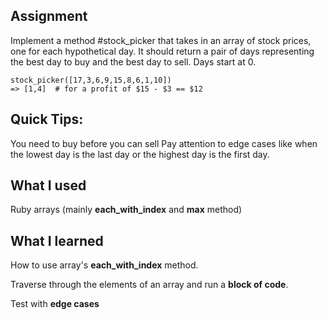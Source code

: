## Assignment
Implement a method #stock_picker that takes in an array of stock prices, one for each hypothetical day. It should return a pair of days representing the best day to buy and the best day to sell. Days start at 0.

    stock_picker([17,3,6,9,15,8,6,1,10])
    => [1,4]  # for a profit of $15 - $3 == $12

## Quick Tips:
You need to buy before you can sell
Pay attention to edge cases like when the lowest day is the last day or the highest day is the first day.

## What I used
Ruby arrays (mainly **each_with_index** and **max** method)

## What I learned
How to use array's **each_with_index** method. 

Traverse through the elements of an array and run a **block of code**.

Test with **edge cases**